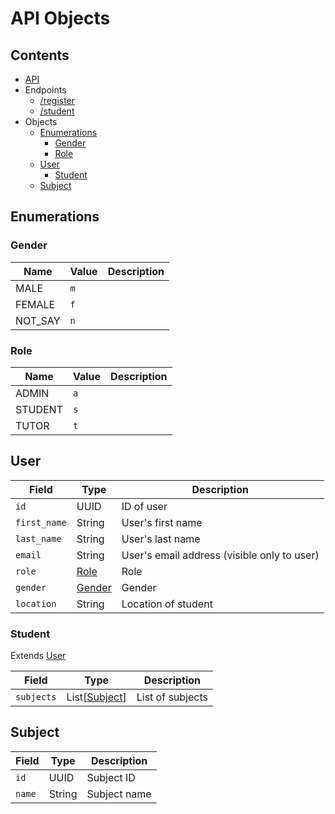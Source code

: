 # API Objects #

## Contents
* [API](api.md)
* Endpoints
    * [/register](register.md)
    * [/student](student.md)
* Objects
    * [Enumerations](#enumerations)
        * [Gender](#gender)
        * [Role](#role)
    * [User](#user)
        * [Student](#student)
    * [Subject](#subject)

## Enumerations

### Gender
| Name | Value | Description |
| --- | --- | --- |
| MALE | `m` | |
| FEMALE | `f` | |
| NOT_SAY | `n` | |

### Role
| Name | Value | Description |
| --- | --- | --- |
| ADMIN | `a` | |
| STUDENT | `s` | |
| TUTOR | `t` | |

## User
| Field | Type | Description |
| --- | --- | --- |
| `id` | UUID | ID of user |
| `first_name` | String | User's first name |
| `last_name` | String | User's last name |
| `email` | String | User's email address (visible only to user) |
| `role` | [Role](#role) | Role |
| `gender` | [Gender](#gender) | Gender |
| `location` | String | Location of student |


### Student
Extends [User](#user)

| Field | Type | Description |
| --- | --- | --- |
| `subjects` | List[[Subject](#subject)] | List of subjects |

## Subject

| Field | Type | Description |
| --- | --- | --- |
| `id` | UUID | Subject ID |
| `name` | String | Subject name |